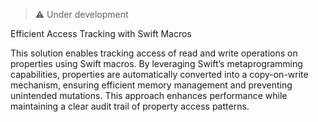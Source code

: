 > ⚠️ Under development

Efficient Access Tracking with Swift Macros

This solution enables tracking access of read and write operations on properties using Swift macros. By leveraging Swift’s metaprogramming capabilities, properties are automatically converted into a copy-on-write mechanism, ensuring efficient memory management and preventing unintended mutations. This approach enhances performance while maintaining a clear audit trail of property access patterns.
